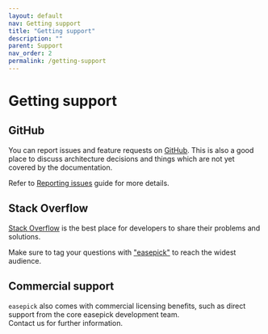```yaml
---
layout: default
nav: Getting support
title: "Getting support"
description: ""
parent: Support
nav_order: 2
permalink: /getting-support
---
```


# Getting support

## GitHub

You can report issues and feature requests on [GitHub](https://github.com/easepick/easepick). This is also a good place to discuss architecture decisions and things which are not yet covered by the documentation.

Refer to [Reporting issues](/reporting-issues) guide for more details.

## Stack Overflow

[Stack Overflow](https://stackoverflow.com/) is the best place for developers to share their problems and solutions.

Make sure to tag your questions with ["easepick"](https://stackoverflow.com/questions/tagged/easepick) to reach the widest audience.

## Commercial support

`easepick` also comes with commercial licensing benefits, such as direct support from the core easepick development team.  
Contact us for further information.
